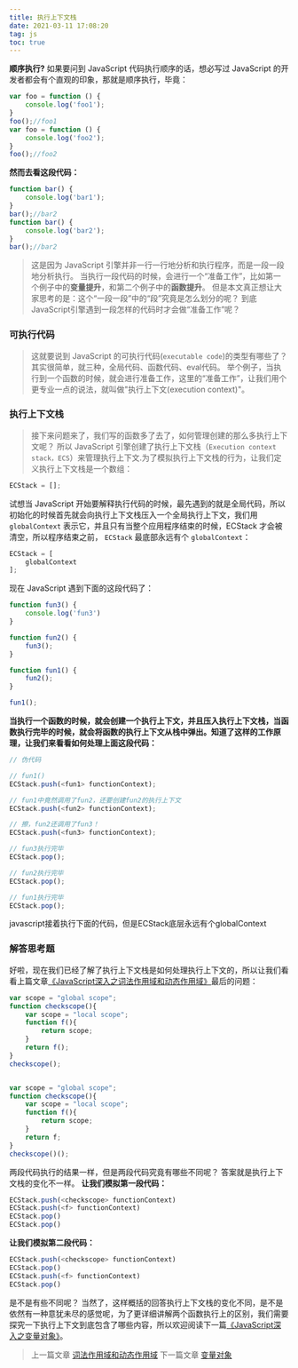 ```yaml
---
title: 执行上下文栈
date: 2021-03-11 17:08:20
tag: js
toc: true
---
```


**顺序执行?**
如果要问到 JavaScript 代码执行顺序的话，想必写过 JavaScript 的开发者都会有个直观的印象，那就是顺序执行，毕竟：
```js
var foo = function () {
    console.log('foo1');
}
foo();//foo1
var foo = function () {
    console.log('foo2');
}
foo();//foo2
```

**然而去看这段代码：**
```js
function bar() {
    console.log('bar1');
}
bar();//bar2
function bar() {
    console.log('bar2');
}
bar();//bar2
```
>这是因为 JavaScript 引擎并非一行一行地分析和执行程序，而是一段一段地分析执行。
>当执行一段代码的时候，会进行一个“准备工作”，比如第一个例子中的**变量提升**，和第二个例子中的**函数提升**。
>但是本文真正想让大家思考的是：这个“一段一段”中的“段”究竟是怎么划分的呢？
>到底JavaScript引擎遇到一段怎样的代码时才会做“准备工作”呢？

### 可执行代码
>这就要说到 JavaScript 的可执行代码(`executable code`)的类型有哪些了？
>其实很简单，就三种，全局代码、函数代码、eval代码。
>举个例子，当执行到一个函数的时候，就会进行准备工作，这里的“准备工作”，让我们用个更专业一点的说法，就叫做"执行上下文(execution context)"。

### 执行上下文栈
>接下来问题来了，我们写的函数多了去了，如何管理创建的那么多执行上下文呢？
>所以 JavaScript 引擎创建了执行上下文栈（`Execution context stack，ECS`）来管理执行上下文.为了模拟执行上下文栈的行为，让我们定义执行上下文栈是一个数组：
```js
ECStack = [];
```
试想当 JavaScript 开始要解释执行代码的时候，最先遇到的就是全局代码，所以初始化的时候首先就会向执行上下文栈压入一个全局执行上下文，我们用 `globalContext` 表示它，并且只有当整个应用程序结束的时候，ECStack 才会被清空，所以程序结束之前， `ECStack` 最底部永远有个 `globalContext`：
```js
ECStack = [
    globalContext
];
```
现在 JavaScript 遇到下面的这段代码了：
```js
function fun3() {
    console.log('fun3')
}

function fun2() {
    fun3();
}

function fun1() {
    fun2();
}

fun1();
```
**当执行一个函数的时候，就会创建一个执行上下文，并且压入执行上下文栈，当函数执行完毕的时候，就会将函数的执行上下文从栈中弹出。知道了这样的工作原理，让我们来看看如何处理上面这段代码：**
```js
// 伪代码

// fun1()
ECStack.push(<fun1> functionContext);

// fun1中竟然调用了fun2，还要创建fun2的执行上下文
ECStack.push(<fun2> functionContext);

// 擦，fun2还调用了fun3！
ECStack.push(<fun3> functionContext);

// fun3执行完毕
ECStack.pop();

// fun2执行完毕
ECStack.pop();

// fun1执行完毕
ECStack.pop();
```
javascript接着执行下面的代码，但是ECStack底层永远有个globalContext

### 解答思考题
好啦，现在我们已经了解了执行上下文栈是如何处理执行上下文的，所以让我们看看上篇文章[《JavaScript深入之词法作用域和动态作用域》](/All/js/second "词法作用域")最后的问题：
```js
var scope = "global scope";
function checkscope(){
    var scope = "local scope";
    function f(){
        return scope;
    }
    return f();
}
checkscope();


var scope = "global scope";
function checkscope(){
    var scope = "local scope";
    function f(){
        return scope;
    }
    return f;
}
checkscope()();
```
两段代码执行的结果一样，但是两段代码究竟有哪些不同呢？
答案就是执行上下文栈的变化不一样。
**让我们模拟第一段代码：**
```js
ECStack.push(<checkscope> functionContext)
ECStack.push(<f> functionContext)
ECStack.pop()
ECStack.pop()
```

**让我们模拟第二段代码：**
```js
ECStack.push(<checkscope> functionContext)
ECStack.pop()
ECStack.push(<f> functionContext)
ECStack.pop()
```

是不是有些不同呢？
当然了，这样概括的回答执行上下文栈的变化不同，是不是依然有一种意犹未尽的感觉呢，为了更详细讲解两个函数执行上的区别，我们需要探究一下执行上下文到底包含了哪些内容，所以欢迎阅读下一篇[《JavaScript深入之变量对象》](/All/js/four "变量对象")。

>上一篇文章 [词法作用域和动态作用域](/All/js/deepStudy/second "词法作用域和动态作用域")
>下一篇文章 [变量对象](/All/js/deepStudy/four "变量对象")